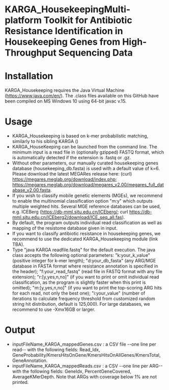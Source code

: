 # KARGA_HousekeepingMulti-platform Toolkit for Antibiotic Resistance Identification in Housekeeping Genes from High-Throughput Sequencing Data


# Installation
KARGA_Housekeeping requires the Java Virtual Machine (https://www.java.com/en/). The .class files available on this GitHub have been compiled on MS Windows 10 using 64-bit javac v.15.

# Usage
- KARGA_Housekeeping is based on k-mer probabilistic matching, similarly to his sibling KARGA ()
- KARGA_HouseKeeping can be launched from the command line. The minimum input is a read file in (optionally gzipped) FASTQ format, which is automatically detected if the extension is .fastq or .gz. 
- Without other parameters, our manually curated housekeeping genes database (housekeeping_db.fasta) is used with a default value of k=6. Please download the latest MEGARes release here: (curl) https://megares.meglab.org/download/index.php; https://megares.meglab.org/download/megares_v2.00/megares_full_database_v2.00.fasta.
- If you wish to classify mobile genetic elements (MGEs), we recommend to enable the multinomial classification option "m:y" which outputs multiple weighted hits. Several MGE reference databases can be used, e.g. ICEBerg (https://db-mml.sjtu.edu.cn/ICEberg/; curl https://db-mml.sjtu.edu.cn/ICEberg2/download/ICE_seq_all.fas).
- By default, the program outputs individual read classification as well as mapping of the resistome database given in input.
- If you want to classify antibiotic resistance in housekeeping genes, we recommend to use the dedicated KARGA_Housekeeping module (link TBA).
- Type "java KARGA readfile.fastq" for the default execution.
The java class accepts the following optional parameters: "k:your_k_value" (positive integer for k-mer length); "d:your_db_fasta" (any ARG/MGE database in FASTA format where resistance annotation is specified in the header); "f:your_read_fastq" (read file in FASTQ format with any file extension); "r:[y,yes,n,no]" (if you want to print or omit individual read classification, as the program is slightly faster when this print is omitted); "m:[y,yes,n,no]" (if you want to print the top-scoring ARG hits for each read, not only the best one); "i:your_value" (number of iterations to calculate frequency threshold from customized random string hit distribution, default is 125,000). For large databases, we recommend to use -Xmx16GB or larger.

# Output
- inputFileName_KARGA_mappedGenes.csv : a CSV file --one line per read-- with the following fields: Read_Idx, GeneProbability/KmersHitsOnGene/KmersHitsOnAllGenes/KmersTotal, GeneAnnotation.
- inputFileName_KARGA_mappedReads.csv : a CSV --one line per ARG-- with the following fields: GeneIdx, PercentGeneCovered, AverageKMerDepth. Note that ARGs with coverage below 1% are not printed.

